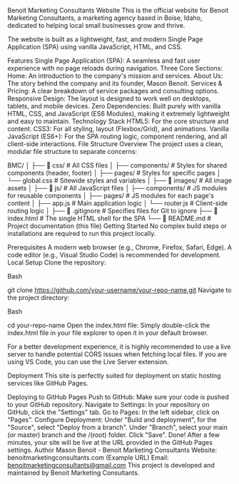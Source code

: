Benoit Marketing Consultants Website
This is the official website for Benoit Marketing Consultants, a marketing agency based in Boise, Idaho, dedicated to helping local small businesses grow and thrive.

The website is built as a lightweight, fast, and modern Single Page Application (SPA) using vanilla JavaScript, HTML, and CSS.

Features
Single Page Application (SPA): A seamless and fast user experience with no page reloads during navigation.
Three Core Sections:
Home: An introduction to the company's mission and services.
About Us: The story behind the company and its founder, Mason Benoit.
Services & Pricing: A clear breakdown of service packages and consulting options.
Responsive Design: The layout is designed to work well on desktops, tablets, and mobile devices.
Zero Dependencies: Built purely with vanilla HTML, CSS, and JavaScript (ES6 Modules), making it extremely lightweight and easy to maintain.
Technology Stack
HTML5: For the core structure and content.
CSS3: For all styling, layout (Flexbox/Grid), and animations.
Vanilla JavaScript (ES6+): For the SPA routing logic, component rendering, and all client-side interactions.
File Structure Overview
The project uses a clean, modular file structure to separate concerns:

BMC/
│
├── 📂 css/              # All CSS files
│   ├── components/      # Styles for shared components (header, footer)
│   ├── pages/           # Styles for specific pages
│   └── global.css       # Sitewide styles and variables
│
├── 📂 images/           # All image assets
│
├── 📂 js/               # All JavaScript files
│   ├── components/      # JS modules for reusable components
│   ├── pages/           # JS modules for each page's content
│   ├── app.js           # Main application logic
│   └── router.js        # Client-side routing logic
│
├── 📄 .gitignore        # Specifies files for Git to ignore
├── 📄 index.html        # The single HTML shell for the SPA
└── 📄 README.md          # Project documentation (this file)
Getting Started
No complex build steps or installations are required to run this project locally.

Prerequisites
A modern web browser (e.g., Chrome, Firefox, Safari, Edge).
A code editor (e.g., Visual Studio Code) is recommended for development.
Local Setup
Clone the repository:

Bash

git clone https://github.com/your-username/your-repo-name.git
Navigate to the project directory:

Bash

cd your-repo-name
Open the index.html file:
Simply double-click the index.html file in your file explorer to open it in your default browser.

For a better development experience, it is highly recommended to use a live server to handle potential CORS issues when fetching local files. If you are using VS Code, you can use the Live Server extension.

Deployment
This site is perfectly suited for deployment on static hosting services like GitHub Pages.

Deploying to GitHub Pages
Push to GitHub: Make sure your code is pushed to your GitHub repository.
Navigate to Settings: In your repository on GitHub, click the "Settings" tab.
Go to Pages: In the left sidebar, click on "Pages".
Configure Deployment:
Under "Build and deployment", for the "Source", select "Deploy from a branch".
Under "Branch", select your main (or master) branch and the /(root) folder.
Click "Save".
Done! After a few minutes, your site will be live at the URL provided in the GitHub Pages settings.
Author
Mason Benoit - Benoit Marketing Consultants
Website: benoitmarketingconsultants.com (Example URL)
Email: benoitmarketingconsultants@gmail.com
This project is developed and maintained by Benoit Marketing Consultants.
